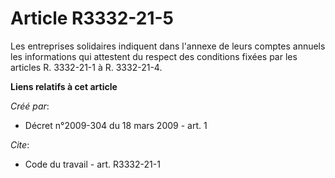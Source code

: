 # Article R3332-21-5

Les entreprises solidaires indiquent dans l'annexe de leurs comptes annuels les informations qui attestent du respect des
conditions fixées par les articles R. 3332-21-1 à R. 3332-21-4.

**Liens relatifs à cet article**

_Créé par_:

  - Décret n°2009-304 du 18 mars 2009 - art. 1

_Cite_:

  - Code du travail - art. R3332-21-1
